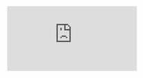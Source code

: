 <!-- Change the ## to your pull request number -->
![Coverage Badge](https://img.shields.io/endpoint?url=https://gist.githubusercontent.com/mkurkela/cd9d99670d764fc683932b3c17690fee/raw/project-dashboard__pull_##.json)